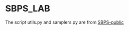 # SBPS_LAB
The script utils.py and samplers.py are from [SBPS-public](https://github.com/dargilboa/SBPS-public)
